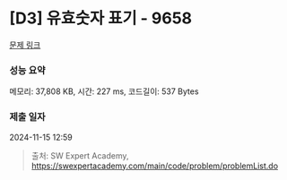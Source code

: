 # [D3] 유효숫자 표기 - 9658 

[문제 링크](https://swexpertacademy.com/main/code/problem/problemDetail.do?contestProbId=AXCjn9TKJmUDFAX0) 

### 성능 요약

메모리: 37,808 KB, 시간: 227 ms, 코드길이: 537 Bytes

### 제출 일자

2024-11-15 12:59



> 출처: SW Expert Academy, https://swexpertacademy.com/main/code/problem/problemList.do